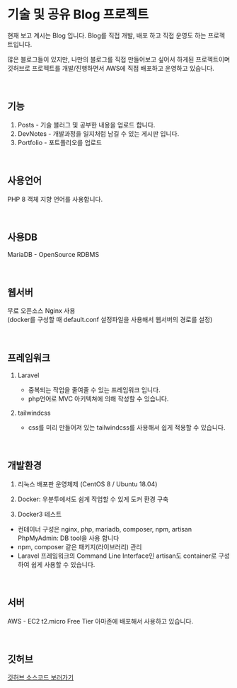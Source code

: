 # 기술 및 공유 Blog 프로젝트
현재 보고 계시는 Blog 입니다.
Blog를 직접 개발, 배포 하고 직접 운영도 하는 프로젝트입니다.

많은 블로그들이 있지만, 나만의 블로그를 직접 만들어보고 싶어서 하게된 프로젝트이며  
깃허브로 프로젝트를 개발/진행하면서 AWS에 직접 배포하고 운영하고 있습니다.

<br/>

## 기능
1. Posts - 기술 블러그 및 공부한 내용을 업로드 합니다.
2. DevNotes - 개발과정을 일지처럼 남길 수 있는 게시판 입니다.
3. Portfolio - 포트폴리오를 업로드

<br/>

## 사용언어
PHP 8  객체 지향 언어를 사용합니다.

<br/>

## 사용DB
MariaDB - OpenSource RDBMS 

<br/>

## 웹서버
무료 오픈소스 Nginx 사용    
(docker를 구성할 때 default.conf 설정파일을 사용해서 웹서버의 경로를 설정)

<br/>

## 프레임워크
1. Laravel    
    - 중복되는 작업을 줄여줄 수 있는 프레임워크 입니다.   
    - php언어로 MVC 아키텍쳐에 의해 작성할 수 있습니다.

2. tailwindcss  
    - css를 미리 만들어져 있는 tailwindcss를 사용해서 쉽게 적용할 수 있습니다.

<br/>

## 개발환경
1. 리눅스 배포판 운영체제 (CentOS 8 / Ubuntu 18.04)

2. Docker: 우분투에서도 쉽게 작업할 수 있게 도커 환경 구축  

3. Docker3 테스트

- 컨테이너 구성은 nginx, php, mariadb, composer, npm, artisan  PhpMyAdmin: DB tool을 사용 합니다    
- npm, composer 같은 패키지(라이브러리) 관리     
- Laravel 프레임워크의 Command Line Interface인 artisan도 container로 구성하여 쉽게 사용할 수 있습니다.  

<br/>

## 서버
AWS - EC2 t2.micro Free Tier
아마존에 배포해서 사용하고 있습니다.

<br/>

## 깃허브
[깃허브 소스코드 보러가기](https://github.com/terrificmn/laravelBlog.git)
